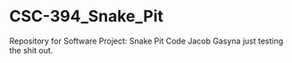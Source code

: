 # CSC-394_Snake_Pit
Repository for Software Project: Snake Pit Code
Jacob Gasyna just testing the shit out.
